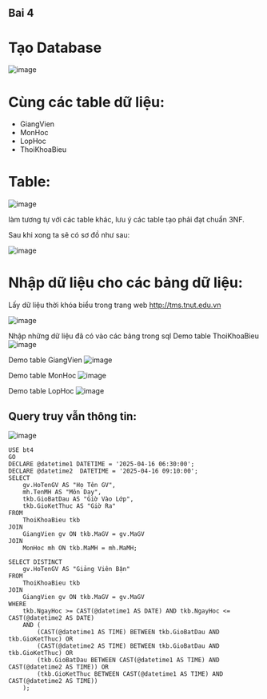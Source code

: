 ## Bai 4
# Tạo Database

![image](https://github.com/user-attachments/assets/5cf3f25b-430f-4509-be2d-0eec5a9d3d1b)

# Cùng các table dữ liệu:
* GiangVien
* MonHoc
* LopHoc
* ThoiKhoaBieu

# Table:

![image](https://github.com/user-attachments/assets/049da5be-b08a-4486-8a24-fde72590d4be)

làm tương tự với các table khác, lưu ý các table tạo phải đạt chuẩn 3NF.

Sau khi xong ta sẽ có sơ đồ như sau:

![image](https://github.com/user-attachments/assets/c6f5f92f-f530-4d33-8cee-fea6d9fea7a6)

# Nhập dữ liệu cho các bảng dữ liệu:
Lấy dữ liệu thời khóa biểu trong trang web http://tms.tnut.edu.vn

![image](https://github.com/user-attachments/assets/ecef1777-31a3-463a-b235-d87ed37e2521)

Nhập những dữ liệu đã có vào các bảng trong sql
Demo table ThoiKhoaBieu
![image](https://github.com/user-attachments/assets/fcdbbdad-453e-4472-b866-2901e50b6758)

Demo table GiangVien
![image](https://github.com/user-attachments/assets/5910ad9c-da38-4b39-abe0-52ffc138486c)

Demo table MonHoc
![image](https://github.com/user-attachments/assets/917dd04d-97d4-42f8-ad91-886ad4d2c444)

Demo table LopHoc
![image](https://github.com/user-attachments/assets/b30c88dc-7395-41ea-8ccb-5aee690e5c6c)

## Query truy vẫn thông tin:
![image](https://github.com/user-attachments/assets/ffb7cc19-2630-4601-a049-ee79f44af189)

~~~
USE bt4
GO
DECLARE @datetime1 DATETIME = '2025-04-16 06:30:00';
DECLARE @datetime2  DATETIME = '2025-04-16 09:10:00';
SELECT
    gv.HoTenGV AS "Họ Tên GV",
    mh.TenMH AS "Môn Dạy",
    tkb.GioBatDau AS "Giờ Vào Lớp",
    tkb.GioKetThuc AS "Giờ Ra"
FROM
    ThoiKhoaBieu tkb
JOIN
    GiangVien gv ON tkb.MaGV = gv.MaGV
JOIN
    MonHoc mh ON tkb.MaMH = mh.MaMH;

SELECT DISTINCT
    gv.HoTenGV AS "Giảng Viên Bận"
FROM
    ThoiKhoaBieu tkb
JOIN
    GiangVien gv ON tkb.MaGV = gv.MaGV
WHERE
    tkb.NgayHoc >= CAST(@datetime1 AS DATE) AND tkb.NgayHoc <= CAST(@datetime2 AS DATE)
    AND (
        (CAST(@datetime1 AS TIME) BETWEEN tkb.GioBatDau AND tkb.GioKetThuc) OR
        (CAST(@datetime2 AS TIME) BETWEEN tkb.GioBatDau AND tkb.GioKetThuc) OR
        (tkb.GioBatDau BETWEEN CAST(@datetime1 AS TIME) AND CAST(@datetime2 AS TIME)) OR
        (tkb.GioKetThuc BETWEEN CAST(@datetime1 AS TIME) AND CAST(@datetime2 AS TIME))
    );
~~~

